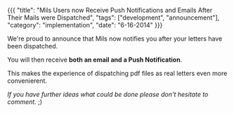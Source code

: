 {{{
    "title": "Mils Users now Receive Push Notifications and Emails After Their Mails were Dispatched",
    "tags": ["development", "announcement"],
    "category": "implementation",
    "date": "6-16-2014"
}}}

We're proud to announce that Mils now notifies you after your letters have
been dispatched.

You will then receive __both an email and a Push Notification__.

This makes the experience of dispatching pdf files as real letters even
more convenierent.

*If you have further ideas what could be done please don't hesitate to
comment.* ;)